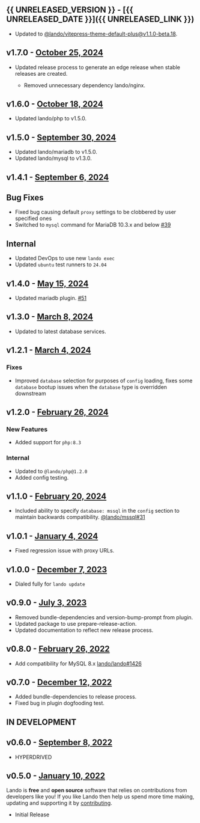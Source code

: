 ## {{ UNRELEASED_VERSION }} - [{{ UNRELEASED_DATE }}]({{ UNRELEASED_LINK }})

* Updated to [@lando/vitepress-theme-default-plus@v1.1.0-beta.18](https://github.com/lando/vitepress-theme-default-plus/releases/tag/v1.1.0-beta.18).

## v1.7.0 - [October 25, 2024](https://github.com/lando/joomla/releases/tag/v1.7.0)

* Updated release process to generate an edge release when stable releases are created.

  * Removed unnecessary dependency lando/nginx.

## v1.6.0 - [October 18, 2024](https://github.com/lando/joomla/releases/tag/v1.6.0)

* Updated lando/php to v1.5.0.

## v1.5.0 - [September 30, 2024](https://github.com/lando/joomla/releases/tag/v1.5.0)

* Updated lando/mariadb to v1.5.0.
* Updated lando/mysql to v1.3.0.

## v1.4.1 - [September 6, 2024](https://github.com/lando/joomla/releases/tag/v1.4.1)

## Bug Fixes

* Fixed bug causing default `proxy` settings to be clobbered by user specified ones
* Switched to `mysql` command for MariaDB 10.3.x and below [#39](https://github.com/lando/joomla/issues/39)

## Internal

* Updated DevOps to use new `lando exec`
* Updated `ubuntu` test runners to `24.04`

## v1.4.0 - [May 15, 2024](https://github.com/lando/joomla/releases/tag/v1.4.0)

* Updated mariadb plugin. [#51](https://github.com/lando/mariadb/issues/51)

## v1.3.0 - [March 8, 2024](https://github.com/lando/joomla/releases/tag/v1.3.0)

* Updated to latest database services.

## v1.2.1 - [March 4, 2024](https://github.com/lando/joomla/releases/tag/v1.2.1)

### Fixes

* Improved `database` selection for purposes of `config` loading, fixes some `database` bootup issues when the `database` type is overridden downstream

## v1.2.0 - [February 26, 2024](https://github.com/lando/joomla/releases/tag/v1.2.0)

### New Features

* Added support for `php:8.3`

### Internal

* Updated to `@lando/php@1.2.0`
* Added config testing.

## v1.1.0 - [February 20, 2024](https://github.com/lando/joomla/releases/tag/v1.1.0)

* Included ability to specify `database: mssql` in the `config` section to maintain backwards compatibility. [@lando/mssql#31](https://github.com/lando/mssql/issues/31)

## v1.0.1 - [January 4, 2024](https://github.com/lando/joomla/releases/tag/v1.0.1)

  * Fixed regression issue with proxy URLs.

## v1.0.0 - [December 7, 2023](https://github.com/lando/joomla/releases/tag/v1.0.0)

  * Dialed fully for `lando update`

## v0.9.0 - [July 3, 2023](https://github.com/lando/joomla/releases/tag/v0.9.0)

  * Removed bundle-dependencies and version-bump-prompt from plugin.
  * Updated package to use prepare-release-action.
  * Updated documentation to reflect new release process.

## v0.8.0 - [February 26, 2022](https://github.com/lando/joomla/releases/tag/v0.8.0)

* Add compatibility for MySQL 8.x [lando/lando#1426](https://github.com/lando/lando/issues/1462)

## v0.7.0 - [December 12, 2022](https://github.com/lando/joomla/releases/tag/v0.7.0)
  * Added bundle-dependencies to release process.
  * Fixed bug in plugin dogfooding test.

## IN DEVELOPMENT

## v0.6.0 - [September 8, 2022](https://github.com/lando/joomla/releases/tag/v0.6.0)

* HYPERDRIVED

## v0.5.0 - [January 10, 2022](https://github.com/lando/joomla/releases/tag/v0.5.0)

Lando is **free** and **open source** software that relies on contributions from developers like you! If you like Lando then help us spend more time making, updating and supporting it by [contributing](https://github.com/sponsors/lando).

* Initial Release
